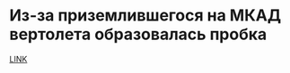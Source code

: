 # Из-за приземлившегося на МКАД вертолета образовалась пробка



[LINK](https://varlamov.ru/1829198.html)